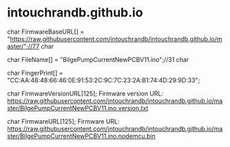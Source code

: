# intouchrandb.github.io

char FirmwareBaseURL[] = "https://raw.githubusercontent.com/intouchrandb/intouchrandb.github.io/master/";//77 char

char FileName[]  = "BilgePumpCurrentNewPCBV11.ino";//31 char

char FingerPrint[] = "CC:AA:48:48:66:46:0E:91:53:2C:9C:7C:23:2A:B1:74:4D:29:9D:33";

char FirmwareVersionURL[125];
Firmware version URL: https://raw.githubusercontent.com/intouchrandb/intouchrandb.github.io/master/BilgePumpCurrentNewPCBV11.ino.version.txt
 
char FirmwareURL[125];
Firmware URL: https://raw.githubusercontent.com/intouchrandb/intouchrandb.github.io/master/BilgePumpCurrentNewPCBV11.ino.nodemcu.bin

